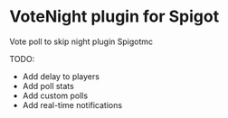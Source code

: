 # VoteNight plugin for Spigot
Vote poll to skip night plugin Spigotmc

TODO:
- Add delay to players
- Add poll stats
- Add custom polls
- Add real-time notifications
